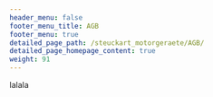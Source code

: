 ```yaml
---
header_menu: false
footer_menu_title: AGB
footer_menu: true
detailed_page_path: /steuckart_motorgeraete/AGB/
detailed_page_homepage_content: true
weight: 91
---
```


lalala
